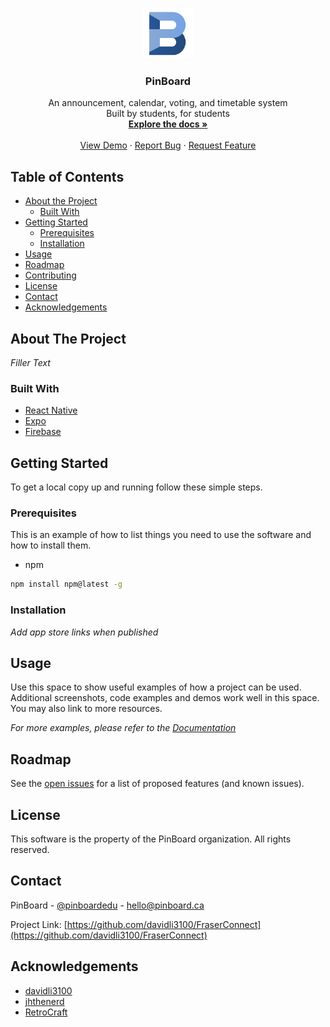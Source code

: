 <!--
*** Thanks for checking out this README Template. If you have a suggestion that would
*** make this better, please fork the FraserConnect and create a pull request or simply open
*** an issue with the tag "enhancement".
*** Thanks again! Now go create something AMAZING! :D
***
***
***
*** To avoid retyping too much info. Do a search and replace for the following:
*** davidli3100, FraserConnect, pinboardedu, hello@pinboard.ca
-->

<!-- PROJECT SHIELDS -->
<!--
*** I'm using markdown "reference style" links for readability.
*** Reference links are enclosed in brackets [ ] instead of parentheses ( ).
*** See the bottom of this document for the declaration of the reference variables
*** for contributors-url, forks-url, etc. This is an optional, concise syntax you may use.
*** https://www.markdownguide.org/basic-syntax/#reference-style-links
-->
<!--
[![Contributors][contributors-shield]][contributors-url]
[![Forks][forks-shield]][forks-url]
[![Stargazers][stars-shield]][stars-url]
[![Issues][issues-shield]][issues-url]
[![MIT License][license-shield]][license-url]
[![LinkedIn][linkedin-shield]][linkedin-url] -->

<!-- PROJECT LOGO -->
<br />
<p align="center">
  <a href="https://github.com/davidli3100/FraserConnect">
    <img src="images/logo.png" alt="Logo" width="80" height="80">
  </a>

  <h3 align="center">PinBoard</h3>

  <p align="center">
    An announcement, calendar, voting, and timetable system 
    <br />
    Built by students, for students
    <br />
    <a href="https://github.com/davidli3100/FraserConnect"><strong>Explore the docs »</strong></a>
    <br />
    <br />
    <a href="https://github.com/davidli3100/FraserConnect">View Demo</a>
    ·
    <a href="https://github.com/davidli3100/FraserConnect/issues">Report Bug</a>
    ·
    <a href="https://github.com/davidli3100/FraserConnect/issues">Request Feature</a>
  </p>
</p>

<!-- TABLE OF CONTENTS -->

## Table of Contents

- [About the Project](#about-the-project)
  - [Built With](#built-with)
- [Getting Started](#getting-started)
  - [Prerequisites](#prerequisites)
  - [Installation](#installation)
- [Usage](#usage)
- [Roadmap](#roadmap)
- [Contributing](#contributing)
- [License](#license)
- [Contact](#contact)
- [Acknowledgements](#acknowledgements)

<!-- ABOUT THE PROJECT -->

## About The Project

<!-- [![PinBoard Screen Shot][product-screenshot]](https://example.com) -->

_Filler Text_

### Built With

- [React Native](https://facebook.github.io/react-native/)
- [Expo](https://expo.io/)
- [Firebase](https://firebase.google.com/)

<!-- GETTING STARTED -->

## Getting Started

To get a local copy up and running follow these simple steps.

### Prerequisites

This is an example of how to list things you need to use the software and how to install them.

- npm

```sh
npm install npm@latest -g
```

### Installation

_Add app store links when published_

<!-- 1. Clone the FraserConnect
```sh
git clone https:://github.com/davidli3100/FraserConnect.git
```
2. Install NPM packages
```sh
npm install
``` -->

<!-- USAGE EXAMPLES -->

## Usage

Use this space to show useful examples of how a project can be used. Additional screenshots, code examples and demos work well in this space. You may also link to more resources.

_For more examples, please refer to the [Documentation](https://example.com)_

<!-- ROADMAP -->

## Roadmap

See the [open issues](https://github.com/davidli3100/FraserConnect/issues) for a list of proposed features (and known issues).

<!-- CONTRIBUTING -->
<!-- ## Contributing

Contributions are what make the open source community such an amazing place to be learn, inspire, and create. Any contributions you make are **greatly appreciated**.

1. Fork the Project
2. Create your Feature Branch (`git checkout -b feature/AmazingFeature`)
3. Commit your Changes (`git commit -m 'Add some AmazingFeature'`)
4. Push to the Branch (`git push origin feature/AmazingFeature`)
5. Open a Pull Request -->

<!-- LICENSE -->

## License

<!-- Distributed under the MIT License. See `LICENSE` for more information. -->

This software is the property of the PinBoard organization. All rights reserved.

<!-- CONTACT -->

## Contact

PinBoard - [@pinboardedu](https://twitter.com/pinboardedu) - hello@pinboard.ca

Project Link: [https://github.com/davidli3100/FraserConnect](https://github.com/davidli3100/FraserConnect)

<!-- ACKNOWLEDGEMENTS -->

## Acknowledgements

- [davidli3100](https://github.com/davidli3100/)
- [jhthenerd](https://github.com/jhthenerd/)
- [RetroCraft](https://github.com/RetroCraft/)

<!-- MARKDOWN LINKS & IMAGES -->
<!-- https://www.markdownguide.org/basic-syntax/#reference-style-links -->

[contributors-shield]: https://img.shields.io/github/contributors/othneildrew/Best-README-Template.svg?style=flat-square
[contributors-url]: https://github.com/othneildrew/Best-README-Template/graphs/contributors
[forks-shield]: https://img.shields.io/github/forks/othneildrew/Best-README-Template.svg?style=flat-square
[forks-url]: https://github.com/othneildrew/Best-README-Template/network/members
[stars-shield]: https://img.shields.io/github/stars/othneildrew/Best-README-Template.svg?style=flat-square
[stars-url]: https://github.com/othneildrew/Best-README-Template/stargazers
[issues-shield]: https://img.shields.io/github/issues/othneildrew/Best-README-Template.svg?style=flat-square
[issues-url]: https://github.com/othneildrew/Best-README-Template/issues
[license-shield]: https://img.shields.io/github/license/othneildrew/Best-README-Template.svg?style=flat-square
[license-url]: https://github.com/othneildrew/Best-README-Template/blob/master/LICENSE.txt
[linkedin-shield]: https://img.shields.io/badge/-LinkedIn-black.svg?style=flat-square&logo=linkedin&colorB=555
[linkedin-url]: https://linkedin.com/in/othneildrew
[product-screenshot]: images/screenshot.png
